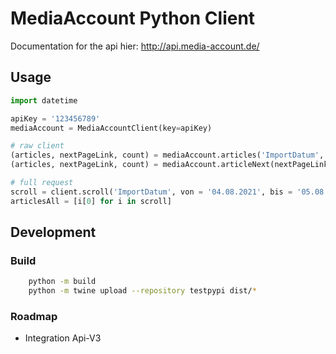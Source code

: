 # MediaAccount Python Client

Documentation for the api hier: <http://api.media-account.de/>

## Usage

```python
import datetime

apiKey = '123456789'
mediaAccount = MediaAccountClient(key=apiKey)

# raw client
(articles, nextPageLink, count) = mediaAccount.articles('ImportDatum', von=datetime(2021,1,1), bis=datetime(2021,2,1), maxItems=10)
(articles, nextPageLink, count) = mediaAccount.articleNext(nextPageLink)

# full request
scroll = client.scroll('ImportDatum', von = '04.08.2021', bis = '05.08.2021', maxItems=1000)
articlesAll = [i[0] for i in scroll]
```

## Development

### Build
```bash
    python -m build
    python -m twine upload --repository testpypi dist/*
```

### Roadmap

* Integration Api-V3

